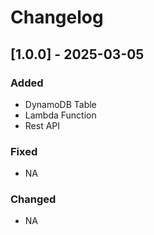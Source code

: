 # Changelog

<!-- ## [Unreleased]
- Initial release, setting the stage for a lot of awesome updates. -->

## [1.0.0] - 2025-03-05
### Added
- DynamoDB Table
- Lambda Function
- Rest API

### Fixed
- NA

### Changed
- NA
